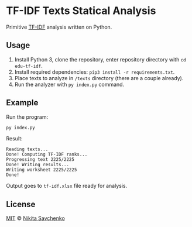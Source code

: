 # TF-IDF Texts Statical Analysis

Primitive [TF-IDF](https://en.wikipedia.org/wiki/Tf%E2%80%93idf) analysis written on Python.

Usage
-----

1. Install Python 3, clone the repository, enter repository directory with `cd edu-tf-idf`.
2. Install required dependencies: `pip3 install -r requirements.txt`.
3. Place texts to analyze in `/texts` directory (there are a couple already).
4. Run the analyzer with `py index.py` command.

Example
-------

Run the program:

```bash
py index.py
```

Result:

```text
Reading texts...
Done! Computing TF-IDF ranks...
Progressing text 2225/2225
Done! Writing results...
Writing worksheet 2225/2225
Done!
```

Output goes to `tf-idf.xlsx` file ready for analysis.

License
-------

[MIT](license) © [Nikita Savchenko](https://nikita.tk)
